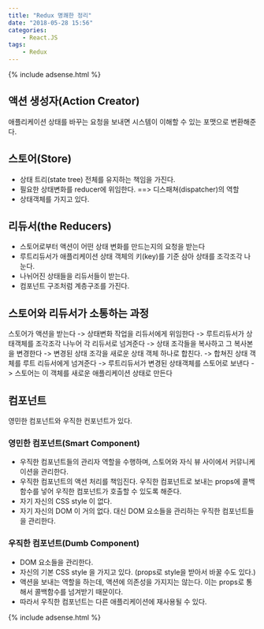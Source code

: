 ```yaml
---
title: "Redux 명쾌한 정리"
date: "2018-05-28 15:56"
categories:
    - React.JS
tags:
    - Redux
---
```


{% include adsense.html %}

## 액션 생성자(Action Creator)
애플리케이션 상태를 바꾸는 요청을 보내면 시스템이 이해할 수 있는 포맷으로 변환해준다.

## 스토어(Store)
- 상태 트리(state tree) 전체를 유지하는 책임을 가진다.
- 필요한 상태변화를 reducer에 위임한다. ==> 디스패쳐(dispatcher)의 역할
- 상태객체를 가지고 있다.

## 리듀서(the Reducers)
- 스토어로부터 액션이 어떤 상태 변화를 만드는지의 요청을 받는다
- 루트리듀서가 애플리케이션 상태 객체의 키(key)를 기준 삼아 상태를 조각조각 나눈다.
- 나뉘어진 상태들을 리듀서들이 받는다.
- 컴포넌트 구조처럼 계층구조를 가진다.

## 스토어와 리듀서가 소통하는 과정
스토어가 액션을 받는다 -> 상태변화 작업을 리듀서에게 위임한다 -> 루트리듀서가 상태객체를 조각조각 나누어 각 리듀서로 넘겨준다 -> 상태 조각들을 복사하고 그 복사본을 변경한다 -> 변경된 상태 조각을 새로운 상태 객체 하나로 합친다. -> 합쳐진 상태 객체를 루트 리듀서에게 넘겨준다 -> 루트리듀서가 변경된 상태객체를 스토어로 보낸다 -> 스토어는 이 객체를 새로운 애플리케이션 상태로 만든다

## 컴포넌트
영민한 컴포넌트와 우직한 컨포넌트가 있다.

### 영민한 컴포넌트(Smart Component)
- 우직한 컴포넌트들의 관리자 역할을 수행하며, 스토어와 자식 뷰 사이에서 커뮤니케이션을 관리한다.
- 우직한 컴포넌트의 액션 처리를 책임진다. 우직한 컴포넌트로 보내는 props에 콜백함수를 넣어 우직한 컴포넌트가 호출할 수 있도록 해준다.
- 자기 자신의 CSS style 이 없다.
- 자기 자신의 DOM 이 거의 없다. 대신 DOM 요소들을 관리하는 우직한 컴포넌트들을 관리한다.

### 우직한 컴포넌트(Dumb Component)
- DOM 요소들을 관리한다.
- 자신의 기본 CSS style 을 가지고 있다. (props로 style을 받아서 바꿀 수도 있다.)
- 액션을 보내는 역할을 하는데, 액션에 의존성을 가지지는 않는다. 이는 props로 통해서 콜백함수를 넘겨받기 때문이다.
- 따라서 우직한 컴포넌트는 다른 애플리케이션에 재사용될 수 있다.

{% include adsense.html %}